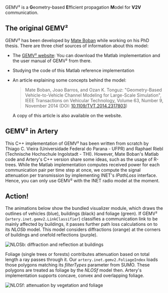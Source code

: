 GEMV² is a **G**eometry-based **E**fficient propagation **M**odel for **V2V** communication.

## The original GEMV²

GEMV² has been developed by [Mate Boban](http://mateboban.net) while working on his PhD thesis.
There are three chief sources of information about this model:

- The [GEMV² website](http://vehicle2x.net):
  You can download the Matlab implementation and the user manual of GEMV² from there.
- Studying the code of this Matlab reference implementation
- An article explaining some concepts behind the model:
  > Mate Boban, Joao Barros, and Ozan K. Tonguz: "Geometry-Based Vehicle-to-Vehicle Channel Modeling for Large-Scale Simulation",
  > IEEE Transactions on Vehicular Technology, Volume 63, Number 9, November 2014 (DOI: [10.1109/TVT.2014.2317803](https://doi.org/10.1109/TVT.2014.2317803))

    A copy of this article is also available on the website.


## GEMV² in Artery

This C++ implementation of GEMV² has been written from scratch by Thiago C. Vieira (Universidade Federal do Parana - UFPR) and Raphael Riebl (Technische Hochschule Ingolstadt - THI).
However, Mate Boban's Matlab code and Artery's C++ version share some ideas, such as the usage of R-trees.
While the Matlab implementation computes received power for each communication pair per time step at once, we compute the signal attenuation per transmission by implementing INET's *IPathLoss* interface.
Hence, you can only use GEMV² with the INET radio model at the moment.


## Action!

The animations below show the bundled visualizer module, which draws the outlines of vehicles (blue), buildings (black) and foliage (green).
If GEMV² (`artery.inet.gemv2.LinkClassifier`) classifies a communication link to be mainly affected by buildings, it passes further path loss calculations on to its *NLOSb* model.
This model considers diffractions (orange) at the corners of buildings and onefold reflections (purple).

![NLOSb: diffraction and reflection at buildings](../assets/gemv2_nlosb.gif)

Foliage (single trees or forests) contributes attenuation based on total length a ray passes through it.
Our `artery.inet.gemv2.FoliageIndex` loads those polygons matching its *filterTypes* parameter from SUMO.
These polygons are treated as foliage by the *NLOSf* model then.
Artery's implementation supports concave, convex and overlapping foliage.

![NLOSf: attenuation by vegetation and foliage](../assets/gemv2_nlosf.gif)
